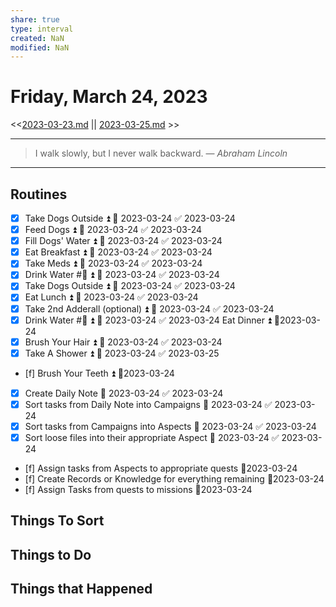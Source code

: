 ```yaml
---
share: true
type: interval
created: NaN 
modified: NaN
---
```

# Friday, March 24, 2023
<<[2023-03-23.md](./2023-03-23.md) || [2023-03-25.md](./2023-03-25.md) >>

---

> I walk slowly, but I never walk backward.
> — <cite>Abraham Lincoln</cite>

---

## Routines
- [x] Take Dogs Outside ⏫ 📅 2023-03-24 ✅ 2023-03-24
- [x] Feed Dogs ⏫ 📅 2023-03-24 ✅ 2023-03-24
- [x] Fill Dogs' Water ⏫ 📅 2023-03-24 ✅ 2023-03-24
- [x] Eat Breakfast ⏫ 📅 2023-03-24 ✅ 2023-03-24
- [x] Take Meds ⏫ 📅 2023-03-24 ✅ 2023-03-24
- [x] Drink Water #🌊 ⏫ 📅 2023-03-24 ✅ 2023-03-24
- [x] Take Dogs Outside ⏫ 📅 2023-03-24 ✅ 2023-03-24
- [x] Eat Lunch ⏫ 📅 2023-03-24 ✅ 2023-03-24
- [x] Take 2nd Adderall (optional) ⏫ 📅 2023-03-24 ✅ 2023-03-24
- [x] Drink Water #🌊 ⏫ 📅 2023-03-24 ✅ 2023-03-24
Eat Dinner ⏫ 📆2023-03-24
- [x] Brush Your Hair ⏫ 📅 2023-03-24 ✅ 2023-03-24
- [x] Take A Shower ⏫ 📅 2023-03-24 ✅ 2023-03-25
- [f] Brush Your Teeth ⏫ 📆2023-03-24
- [x] Create Daily Note 📅 2023-03-24 ✅ 2023-03-24
- [x] Sort tasks from Daily Note into Campaigns 📅 2023-03-24 ✅ 2023-03-24
- [x] Sort tasks from Campaigns into Aspects 📅 2023-03-24 ✅ 2023-03-24
- [x] Sort loose files into their appropriate Aspect 📅 2023-03-24 ✅ 2023-03-24
- [f] Assign tasks from Aspects to appropriate quests 📆2023-03-24
- [f] Create Records or Knowledge for everything remaining 📆2023-03-24
- [f] Assign Tasks from quests to missions 📆2023-03-24


## Things To Sort

## Things to Do

## Things that Happened
